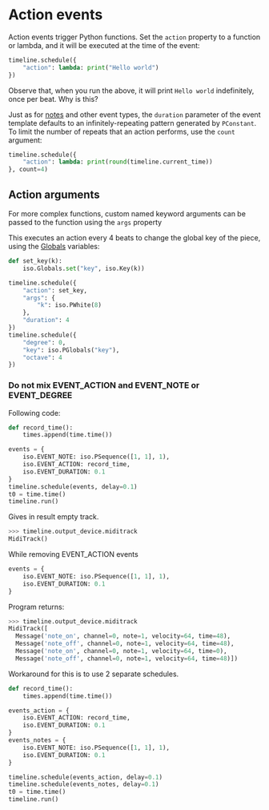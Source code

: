 # Action events

Action events trigger Python functions. Set the `action` property to a function or lambda, and it will be executed at the time of the event:

```python
timeline.schedule({
    "action": lambda: print("Hello world")
})
```

Observe that, when you run the above, it will print `Hello world` indefinitely, once per beat. Why is this?

Just as for [notes](note.md) and other event types, the `duration` parameter of the event template defaults to an infinitely-repeating pattern generated by `PConstant`. To limit the number of repeats that an action performs, use the `count` argument:

```python
timeline.schedule({
    "action": lambda: print(round(timeline.current_time))
}, count=4)
```

## Action arguments

For more complex functions, custom named keyword arguments can be passed to the function using the `args` property

This executes an action every 4 beats to change the global key of the piece, using the [Globals](../patterns/index.md#globals) variables:  

```python
def set_key(k):
    iso.Globals.set("key", iso.Key(k))

timeline.schedule({
    "action": set_key,
    "args": {
        "k": iso.PWhite(8)
    },
    "duration": 4
})
timeline.schedule({
    "degree": 0,
    "key": iso.PGlobals("key"),
    "octave": 4
})
```
### Do not mix EVENT_ACTION and EVENT_NOTE or EVENT_DEGREE
Following code:
```python
def record_time():
    times.append(time.time())

events = {
    iso.EVENT_NOTE: iso.PSequence([1, 1], 1),
    iso.EVENT_ACTION: record_time,
    iso.EVENT_DURATION: 0.1
}
timeline.schedule(events, delay=0.1)
t0 = time.time()
timeline.run()
```
Gives in result empty track.
```python
>>> timeline.output_device.miditrack
MidiTrack()
```

While removing EVENT_ACTION events
```python
events = {
    iso.EVENT_NOTE: iso.PSequence([1, 1], 1),
    iso.EVENT_DURATION: 0.1
}
```
Program returns:
```python
>>> timeline.output_device.miditrack
MidiTrack([
  Message('note_on', channel=0, note=1, velocity=64, time=48),
  Message('note_off', channel=0, note=1, velocity=64, time=48),
  Message('note_on', channel=0, note=1, velocity=64, time=0),
  Message('note_off', channel=0, note=1, velocity=64, time=48)])

```

Workaround for this is to use 2 separate schedules.
```python
def record_time():
    times.append(time.time())

events_action = {
    iso.EVENT_ACTION: record_time,
    iso.EVENT_DURATION: 0.1
}
events_notes = {
    iso.EVENT_NOTE: iso.PSequence([1, 1], 1),
    iso.EVENT_DURATION: 0.1
}

timeline.schedule(events_action, delay=0.1)
timeline.schedule(events_notes, delay=0.1)
t0 = time.time()
timeline.run()

```

